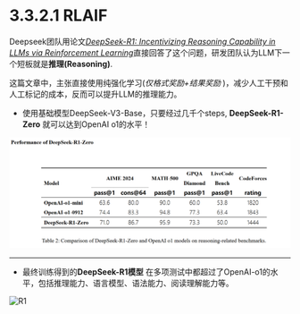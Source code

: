 # 3.3.2.1 RLAIF
Deepseek团队用论文[*DeepSeek-R1: Incentivizing Reasoning Capability in LLMs via Reinforcement Learning*](https://arxiv.org/abs/2501.12948)直接回答了这个问题，研发团队认为LLM下一个短板就是**推理(Reasoning)**. 

这篇文章中，主张直接使用纯强化学习(*仅格式奖励+结果奖励* )，减少人工干预和人工标记的成本，反而可以提升LLM的推理能力。
- 使用基础模型DeepSeek-V3-Base，只要经过几千个steps, **DeepSeek-R1-Zero** 就可以达到OpenAI o1的水平！


![R1-zero](./img/R1-zero.png)
***

- 最终训练得到的**DeepSeek-R1模型** 在多项测试中都超过了OpenAI-o1的水平，包括推理能力、语言模型、语法能力、阅读理解能力等。

![R1](https://cdn.deepseek.com/api-docs/deepseek_r1_benchmark.png)
